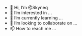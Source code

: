 - 👋 Hi, I’m @Skyneq
- 👀 I’m interested in ...
- 🌱 I’m currently learning ...
- 💞️ I’m looking to collaborate on ...
- 📫 How to reach me ...

<!---
Skyneq/Skyneq is a ✨ special ✨ repository because its `README.md` (this file) appears on your GitHub profile.
You can click the Preview link to take a look at your changes.
--->
